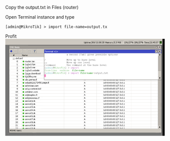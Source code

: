 Copy the output.txt in Files (router)

Open Terminal instance and type

```
[admin@MikroTik] > import file-name=output.tx
```

Profit
![profit](./profit.png)
